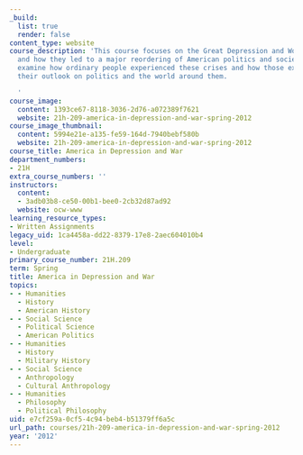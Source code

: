```yaml
---
_build:
  list: true
  render: false
content_type: website
course_description: 'This course focuses on the Great Depression and World War II
  and how they led to a major reordering of American politics and society. We will
  examine how ordinary people experienced these crises and how those experiences changed
  their outlook on politics and the world around them.

  '
course_image:
  content: 1393ce67-8118-3036-2d76-a072389f7621
  website: 21h-209-america-in-depression-and-war-spring-2012
course_image_thumbnail:
  content: 5994e21e-a135-fe59-164d-7940bebf580b
  website: 21h-209-america-in-depression-and-war-spring-2012
course_title: America in Depression and War
department_numbers:
- 21H
extra_course_numbers: ''
instructors:
  content:
  - 3adb03b8-ce50-00b1-bee0-2cb32d87ad92
  website: ocw-www
learning_resource_types:
- Written Assignments
legacy_uid: 1ca4458a-dd22-8379-17e8-2aec604010b4
level:
- Undergraduate
primary_course_number: 21H.209
term: Spring
title: America in Depression and War
topics:
- - Humanities
  - History
  - American History
- - Social Science
  - Political Science
  - American Politics
- - Humanities
  - History
  - Military History
- - Social Science
  - Anthropology
  - Cultural Anthropology
- - Humanities
  - Philosophy
  - Political Philosophy
uid: e7cf259a-0cf5-4c94-beb4-b51379ff6a5c
url_path: courses/21h-209-america-in-depression-and-war-spring-2012
year: '2012'
---
```

